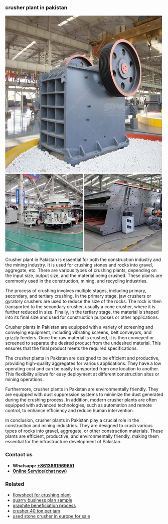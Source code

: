 <h3>crusher plant in pakistan</h3><img src='1704791469.jpg' alt=''><p>Crusher plant in Pakistan is essential for both the construction industry and the mining industry. It is used for crushing stones and rocks into gravel, aggregate, etc. There are various types of crushing plants, depending on the input size, output size, and the material being crushed. These plants are commonly used in the construction, mining, and recycling industries.</p><p>The process of crushing involves multiple stages, including primary, secondary, and tertiary crushing. In the primary stage, jaw crushers or gyratory crushers are used to reduce the size of the rocks. The rock is then transported to the secondary crusher, usually a cone crusher, where it is further reduced in size. Finally, in the tertiary stage, the material is shaped into its final size and used for construction purposes or other applications.</p><p>Crusher plants in Pakistan are equipped with a variety of screening and conveying equipment, including vibrating screens, belt conveyors, and grizzly feeders. Once the raw material is crushed, it is then conveyed or screened to separate the desired product from the undesired material. This ensures that the final product meets the required specifications.</p><p>The crusher plants in Pakistan are designed to be efficient and productive, providing high-quality aggregates for various applications. They have a low operating cost and can be easily transported from one location to another. This flexibility allows for easy deployment at different construction sites or mining operations.</p><p>Furthermore, crusher plants in Pakistan are environmentally friendly. They are equipped with dust suppression systems to minimize the dust generated during the crushing process. In addition, modern crusher plants are often equipped with advanced technologies, such as automation and remote control, to enhance efficiency and reduce human intervention.</p><p>In conclusion, crusher plants in Pakistan play a crucial role in the construction and mining industries. They are designed to crush various types of rocks into gravel, aggregate, or other construction materials. These plants are efficient, productive, and environmentally friendly, making them essential for the infrastructure development of Pakistan.</p><h3>Contact us</h3><ul><li><strong>Whatsapp:&nbsp;<a href="https://wa.me/8613661969651">+8613661969651</a></strong></li><li><a href="https://swt.shibang-china.com/?git&amp;zhl&amp;crusher plant in pakistan"><strong>Online Service(chat now)</strong></a></li></ul><h3>Related</h3><ul><li><a href='flowsheet for crushing plant.md'>flowsheet for crushing plant</a></li><li><a href='quarry business plan sample.md'>quarry business plan sample</a></li><li><a href='graphite beneficiation process.md'>graphite beneficiation process</a></li><li><a href='crusher 40 ton per jam.md'>crusher 40 ton per jam</a></li><li><a href='used stone crusher in europe for sale.md'>used stone crusher in europe for sale</a></li></ul>